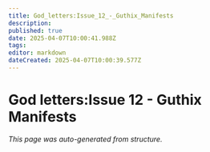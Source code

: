 ```yaml
---
title: God_letters:Issue_12_-_Guthix_Manifests
description: 
published: true
date: 2025-04-07T10:00:41.988Z
tags: 
editor: markdown
dateCreated: 2025-04-07T10:00:39.577Z
---
```


# God letters:Issue 12 - Guthix Manifests

*This page was auto-generated from structure.*